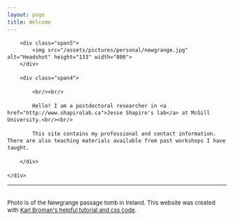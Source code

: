 ```yaml
---
layout: page
title: Welcome
---
```


<div class="container">
    <div class="row-fluid">

        <div class="span5">
        	<img src="/assets/pictures/personal/newgrange.jpg" alt="Headshot" height="133" width="800">
        </div>

        <div class="span4">

			<br/><br/>

			Hello! I am a postdoctoral researcher in <a href="http://www.shapirolab.ca">Jesse Shapiro's lab</a> at McGill University.<br/><br/>

			This site contains my professional and contact information. There are also teaching materials available from past workshops I have taught.

        </div>

    </div>

</div>



---

<br/>
 <font size="-1">Photo is of the Newgrange passage tomb in Ireland. This website was created with <a href="https://kbroman.org/simple_site/pages/independent_site.html">Karl Broman's helpful tutorial and css code</a>.</font>
